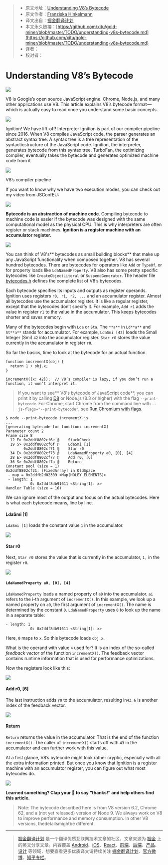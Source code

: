 
  > * 原文地址：[Understanding V8’s Bytecode](https://medium.com/dailyjs/understanding-v8s-bytecode-317d46c94775)
  > * 原文作者：[Franziska Hinkelmann](https://medium.com/@fhinkel)
  > * 译文出自：[掘金翻译计划](https://github.com/xitu/gold-miner)
  > * 本文永久链接：[https://github.com/xitu/gold-miner/blob/master/TODO/understanding-v8s-bytecode.md](https://github.com/xitu/gold-miner/blob/master/TODO/understanding-v8s-bytecode.md)
  > * 译者：
  > * 校对者：

  # Understanding V8’s Bytecode

  ![](https://cdn-images-1.medium.com/max/1600/1*4877k4Hq9dPdtmvg9hnGFA.jpeg)

V8 is Google’s open source JavaScript engine. Chrome, Node.js, and many other applications use V8. This article explains V8’s bytecode format — which is actually easy to read once you understand some basic concepts.

![](https://cdn-images-1.medium.com/max/1600/1*g8Tutq52nx6x44ELgz_UWg.png)

Ignition! We have lift-off! Interpreter Ignition is part of our compiler pipeline since 2016.
When V8 compiles JavaScript code, the parser generates an abstract syntax tree. A syntax tree is a tree representation of the syntacticstructure of the JavaScript code. Ignition, the interpreter, generates bytecode from this syntax tree. TurboFan, the optimizing compiler, eventually takes the bytecode and generates optimized machine code from it.

![](https://cdn-images-1.medium.com/max/1600/1*ZIH_wjqDfZn6NRKsDi9mvA.png)

V8’s compiler pipeline

If you want to know why we have two execution modes, you can check out my video from JSConfEU:

[![](https://i.ytimg.com/vi_webp/p-iiEDtpy6I/maxresdefault.webp)](https://www.youtube.com/embed/p-iiEDtpy6I)

**Bytecode is an abstraction of machine code**. Compiling bytecode to machine code is easier if the bytecode was designed with the same computational model as the physical CPU. This is why interpreters are often register or stack machines. **Ignition is a register machine with an accumulator register.**

![](https://cdn-images-1.medium.com/max/1600/1*aal_1sevnb-4UaX8AvUQCg.png)

You can think of V8's** bytecodes as small building blocks** that make up any JavaScript functionality when composed together. V8 has several hundred bytecodes. There are bytecodes for operators like `Add` or `TypeOf`, or for property loads like `LdaNamedProperty`. V8 also has some pretty specific bytecodes like `CreateObjectLiteral` or `SuspendGenerator`. The header file [bytecodes.h](https://github.com/v8/v8/blob/master/src/interpreter/bytecodes.h) defines the complete list of V8’s bytecodes.

Each bytecode specifies its inputs and outputs as register operands. Ignition uses registers `r0, r1, r2, ...` and an accumulator register. Almost all bytecodes use the accumulator register. It is like a regular register, except that the bytecodes don’t specify it. For example, `Add r1` adds the value in register `r1` to the value in the accumulator. This keeps bytecodes shorter and saves memory.

Many of the bytecodes begin with `Lda` or `Sta`. The `**a**` in `Ld**a**` and `St**a**` stands for **a**ccumulator. For example, `LdaSmi [42]` loads the Small Integer (Smi) `42` into the accumulator register. `Star r0` stores the value currently in the accumulator in register `r0`.

So far the basics, time to look at the bytecode for an actual function.

    function incrementX(obj) {
      return 1 + obj.x;
    }

    incrementX({x: 42});  // V8’s compiler is lazy, if you don’t run a function, it won’t interpret it.

> If you want to see** V8's bytecode of JavaScript code**, you can print it by calling [D8](https://github.com/v8/v8/wiki/Using-D8) or Node.js (8.3 or higher) with the flag `--print-bytecode`. For Chrome, start Chrome from the command line with `--js-flags="--print-bytecode"`, see [Run Chromium with flags](https://www.chromium.org/developers/how-tos/run-chromium-with-flags).

    $ node --print-bytecode incrementX.js
    ...
    [generating bytecode for function: incrementX]
    Parameter count 2
    Frame size 8
      12 E> 0x2ddf8802cf6e @    StackCheck
      19 S> 0x2ddf8802cf6f @    LdaSmi [1]
            0x2ddf8802cf71 @    Star r0
      34 E> 0x2ddf8802cf73 @    LdaNamedProperty a0, [0], [4]
      28 E> 0x2ddf8802cf77 @    Add r0, [6]
      36 S> 0x2ddf8802cf7a @    Return
    Constant pool (size = 1)
    0x2ddf8802cf21: [FixedArray] in OldSpace
     - map = 0x2ddfb2d02309 <Map(HOLEY_ELEMENTS)>
     - length: 1
               0: 0x2ddf8db91611 <String[1]: x>
    Handler Table (size = 16)

We can ignore most of the output and focus on the actual bytecodes. Here is what each bytecode means, line by line.

#### LdaSmi [1]

`LdaSmi [1]` loads the constant value `1` in the accumulator.

![](https://cdn-images-1.medium.com/max/1600/1*WIECS2Gd701BnheqXrWbag.png)

#### Star r0

Next, `Star r0` stores the value that is currently in the accumulator, `1,` in the register `r0`.

![](https://cdn-images-1.medium.com/max/1600/1*271aYN7VC6ltaleyDfwhXg.png)

#### `LdaNamedProperty a0, [0], [4]`

`LdaNamedProperty` loads a named property of `a0` into the accumulator. `ai` refers to the i-th argument of `incrementX()`. In this example, we look up a named property on `a0`, the first argument of `incrementX()`. The name is determined by the constant `0`. `LdaNamedProperty` uses `0` to look up the name in a separate table:

    - length: 1
               0: 0x2ddf8db91611 <String[1]: x>

Here, `0` maps to `x`. So this bytecode loads `obj.x`.

What is the operand with value `4` used for? It is an index of the so-called *feedback vector* of the function `incrementX()`. The feedback vector contains runtime information that is used for performance optimizations.

Now the registers look like this:

![](https://cdn-images-1.medium.com/max/1600/1*sGFN376VKgf2hWXctBqZnw.png)

#### Add r0, [6]

The last instruction adds `r0` to the accumulator, resulting in`43`. `6` is another index of the feedback vector.

![](https://cdn-images-1.medium.com/max/1600/1*LAHuYIvZaXX8jH_STNHfmQ.png)

#### Return

`Return` returns the value in the accumulator. That is the end of the function `incrementX()`. The caller of `incrementX()` starts off with `43` in the accumulator and can further work with this value.

At a first glance, V8’s bytecode might look rather cryptic, especially with all the extra information printed. But once you know that Ignition is a register machine with an accumulator register, you can figure out what most bytecodes do.

![](https://cdn-images-1.medium.com/max/1600/1*ZrJKJqBsksWd-8uKM9OvgA.png)

**Learned something? Clap your 👏 to say “thanks!” and help others find this article.**

> Note: The bytecode described here is from V8 version 6.2, Chrome 62, and a (not yet released) version of Node 9. We always work on V8 to improve performance and memory consumption. In other V8 versions, thedetailsmightbe different.


  ---

  > [掘金翻译计划](https://github.com/xitu/gold-miner) 是一个翻译优质互联网技术文章的社区，文章来源为 [掘金](https://juejin.im) 上的英文分享文章。内容覆盖 [Android](https://github.com/xitu/gold-miner#android)、[iOS](https://github.com/xitu/gold-miner#ios)、[React](https://github.com/xitu/gold-miner#react)、[前端](https://github.com/xitu/gold-miner#前端)、[后端](https://github.com/xitu/gold-miner#后端)、[产品](https://github.com/xitu/gold-miner#产品)、[设计](https://github.com/xitu/gold-miner#设计) 等领域，想要查看更多优质译文请持续关注 [掘金翻译计划](https://github.com/xitu/gold-miner)、[官方微博](http://weibo.com/juejinfanyi)、[知乎专栏](https://zhuanlan.zhihu.com/juejinfanyi)。
  